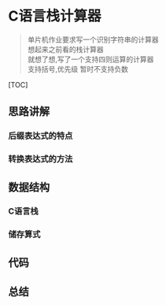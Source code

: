 # C语言栈计算器
> 单片机作业要求写一个识别字符串的计算器    
> 想起来之前看的栈计算器    
> 就想了想,写了一个支持四则运算的计算器       
> 支持括号,优先级
> 暂时不支持负数

[TOC] 

## 思路讲解
### 后缀表达式的特点
### 转换表达式的方法
## 数据结构
### C语言栈
### 储存算式

## 代码

## 总结